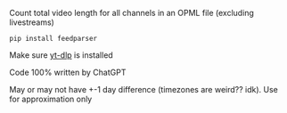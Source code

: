 Count total video length for all channels in an OPML file (excluding livestreams)

`pip install feedparser`

Make sure [yt-dlp](https://github.com/yt-dlp/yt-dlp) is installed

Code 100% written by ChatGPT

May or may not have +-1 day difference (timezones are weird?? idk). Use for approximation only
